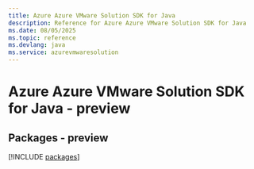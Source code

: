 ```yaml
---
title: Azure Azure VMware Solution SDK for Java
description: Reference for Azure Azure VMware Solution SDK for Java
ms.date: 08/05/2025
ms.topic: reference
ms.devlang: java
ms.service: azurevmwaresolution
---
```

# Azure Azure VMware Solution SDK for Java - preview
## Packages - preview
[!INCLUDE [packages](azure-vmware-solution-index.md)]